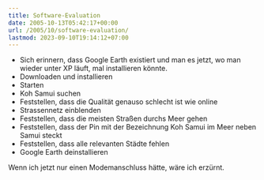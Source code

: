 ```yaml
---
title: Software-Evaluation
date: 2005-10-13T05:42:17+00:00
url: /2005/10/software-evaluation/
lastmod: 2023-09-10T19:14:12+07:00
---
```

* Sich erinnern, dass Google Earth existiert und man es jetzt, wo man wieder unter XP läuft, mal installieren könnte.
* Downloaden und installieren
* Starten
* Koh Samui suchen
* Feststellen, dass die Qualität genauso schlecht ist wie online
* Strassennetz einblenden
* Feststellen, dass die meisten Straßen durchs Meer gehen
* Feststellen, dass der Pin mit der Bezeichnung Koh Samui im Meer neben Samui steckt
* Feststellen, dass alle relevanten Städte fehlen
* Google Earth deinstallieren

Wenn ich jetzt nur einen Modemanschluss hätte, wäre ich erzürnt.
